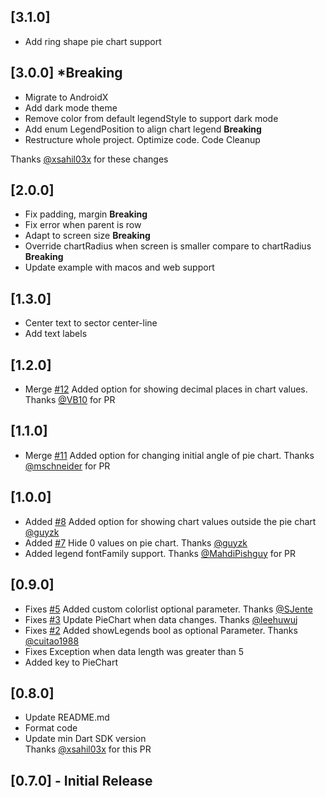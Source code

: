## [3.1.0]
* Add ring shape pie chart support

## [3.0.0] ***Breaking**
* Migrate to AndroidX
* Add dark mode theme
* Remove color from default legendStyle to support dark mode
* Add enum LegendPosition to align chart legend **Breaking**
* Restructure whole project. Optimize code. Code Cleanup

Thanks [@xsahil03x](https://github.com/xsahil03x) for these changes

## [2.0.0]
* Fix padding, margin **Breaking**
* Fix error when parent is row 
* Adapt to screen size **Breaking**
* Override chartRadius when screen is smaller compare to chartRadius **Breaking**
* Update example with macos and web support

## [1.3.0]
* Center text to sector center-line
* Add text labels

## [1.2.0]
* Merge [#12](https://github.com/apgapg/pie_chart/issues/12) Added option for showing decimal places in chart values. Thanks [@VB10](https://github.com/VB10) for PR

## [1.1.0]
* Merge [#11](https://github.com/apgapg/pie_chart/issues/11) Added option for changing initial angle of pie chart. Thanks [@mschneider](https://github.com/mschneider) for PR

## [1.0.0]
* Added [#8](https://github.com/apgapg/pie_chart/issues/8) Added option for showing chart values outside the pie chart [@guyzk](https://github.com/guyzk)
* Added [#7](https://github.com/apgapg/pie_chart/issues/7) Hide 0 values on pie chart. Thanks [@guyzk](https://github.com/https://github.com/guyzk)
* Added legend fontFamily support. Thanks [@MahdiPishguy](https://github.com/MahdiPishguy) for PR

## [0.9.0]
* Fixes [#5](https://github.com/apgapg/pie_chart/issues/5) Added custom colorlist optional parameter. Thanks [@SJente](https://github.com/SJente)
* Fixes [#3](https://github.com/apgapg/pie_chart/issues/3) Update PieChart when data changes. Thanks [@leehuwuj](https://github.com/https://github.com/leehuwuj)
* Fixes [#2](https://github.com/apgapg/pie_chart/issues/2) Added showLegends bool as optional Parameter. Thanks [@cuitao1988](https://github.com/https://github.com/cuitao1988)
* Fixes Exception when data length was greater than 5 
* Added key to PieChart

## [0.8.0]
* Update README.md
* Format code
* Update min Dart SDK version  
Thanks [@xsahil03x](https://github.com/xsahil03x) for this PR

## [0.7.0] - Initial Release
